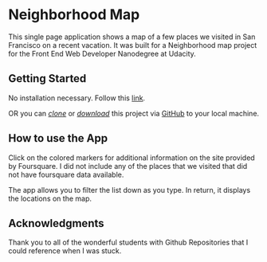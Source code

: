 
# Neighborhood Map
This single page application shows a map of a few places we visited in San Francisco on a recent vacation. It was built for a Neighborhood map project for the Front End Web Developer Nanodegree at Udacity.

## Getting Started
No installation necessary. Follow this [link](https://curlygirl11.github.io/neighborhood-maps/). 

OR you can *[clone](https://github.com/curlygirl11/Neighborhood-Map.git)* or *[download](https://github.com/curlygirl11/Neighborhood-Map.git)* this project via [GitHub](https://github.com) to your local machine.

## How to use the App 
Click on the colored markers for additional information on the site provided by Foursquare. I did not include any of the places that we visited that did not have foursquare data available. 

The app allows you to filter the list down as you type. In return, it displays the locations on the map.

## Acknowledgments
Thank you to all of the wonderful students with Github Repositories that I could reference when I was stuck. 